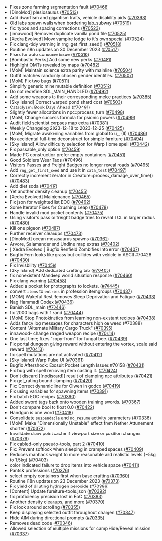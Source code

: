 * Fixes zone farming segmentation fault ([#70468](https://github.com/CleverRaven/Cataclysm-DDA/pull/70468))
* [DinoMod] plesiosaurus ([#70513](https://github.com/CleverRaven/Cataclysm-DDA/pull/70513))
* Add dwarfism and gigantism traits, vehicle disability aids ([#70393](https://github.com/CleverRaven/Cataclysm-DDA/pull/70393))
* Old labs spawn walls when bordering lab_subway ([#70519](https://github.com/CleverRaven/Cataclysm-DDA/pull/70519))
* fix: typos and spacing corrections ([#70523](https://github.com/CleverRaven/Cataclysm-DDA/pull/70523))
* [innawood] Removes duplicate vanilla pond file ([#70525](https://github.com/CleverRaven/Cataclysm-DDA/pull/70525))
* [Xedra Evolved] Move vampire lodge to it's own special ([#70524](https://github.com/CleverRaven/Cataclysm-DDA/pull/70524))
* Fix clang-tidy warning in rng_get_first_seed() ([#70518](https://github.com/CleverRaven/Cataclysm-DDA/pull/70518))
* Routine i18n updates on 30 December 2023 ([#70517](https://github.com/CleverRaven/Cataclysm-DDA/pull/70517))
* Fixes for auto consume issue ([#70516](https://github.com/CleverRaven/Cataclysm-DDA/pull/70516))
* [Bombastic Perks] Add some new perks ([#70481](https://github.com/CleverRaven/Cataclysm-DDA/pull/70481))
* Highlight OMTs revealed by maps ([#70482](https://github.com/CleverRaven/Cataclysm-DDA/pull/70482))
* [MoM] Maintain science extra parity with mainline ([#70504](https://github.com/CleverRaven/Cataclysm-DDA/pull/70504))
* Outfit matches randomly chosen gender identities. ([#70507](https://github.com/CleverRaven/Cataclysm-DDA/pull/70507))
* [MoM] Fix two bugs ([#70511](https://github.com/CleverRaven/Cataclysm-DDA/pull/70511))
* Simplify generic mine mutable definition ([#70512](https://github.com/CleverRaven/Cataclysm-DDA/pull/70512))
* Do not redefine SDL_MAIN_HANDLED ([#70492](https://github.com/CleverRaven/Cataclysm-DDA/pull/70492))
* Add some weapons to their corresponding melee practices ([#70385](https://github.com/CleverRaven/Cataclysm-DDA/pull/70385))
* [Sky Island] Correct warped pond shard cost ([#70503](https://github.com/CleverRaven/Cataclysm-DDA/pull/70503))
* Cataclysm: Book Days Ahead ([#70491](https://github.com/CleverRaven/Cataclysm-DDA/pull/70491))
* Slightly fewer allocations in npc::process_turn ([#70498](https://github.com/CleverRaven/Cataclysm-DDA/pull/70498))
* [MoM] Change success formula for psionic powers ([#70499](https://github.com/CleverRaven/Cataclysm-DDA/pull/70499))
* Audit field scientist corpses map extra ([#70381](https://github.com/CleverRaven/Cataclysm-DDA/pull/70381))
* Weekly Changelog 2023-12-18 to 2023-12-25 ([#70425](https://github.com/CleverRaven/Cataclysm-DDA/pull/70425))
* [MoM] Migrate awakening variables from global to u_, (II) ([#70486](https://github.com/CleverRaven/Cataclysm-DDA/pull/70486))
* No accidental full-time deconstruct for simple furniture ([#70494](https://github.com/CleverRaven/Cataclysm-DDA/pull/70494))
* [Sky Island] Allow difficulty selection for Warp Home spell ([#70442](https://github.com/CleverRaven/Cataclysm-DDA/pull/70442))
* Fix passable_only option ([#70459](https://github.com/CleverRaven/Cataclysm-DDA/pull/70459))
* Made PC construction prefer empty containers ([#70451](https://github.com/CleverRaven/Cataclysm-DDA/pull/70451))
* Good Soldiers Wear Tags ([#70496](https://github.com/CleverRaven/Cataclysm-DDA/pull/70496))
* Visitors Passes and Freight Badges no longer reveal roads ([#70495](https://github.com/CleverRaven/Cataclysm-DDA/pull/70495))
* Add `rng_get_first_seed` and use it in `cata_test` ([#70497](https://github.com/CleverRaven/Cataclysm-DDA/pull/70497))
* Correctly increment iterator in Creature::process_damage_over_time() ([#70483](https://github.com/CleverRaven/Cataclysm-DDA/pull/70483))
* Add diet soda ([#70417](https://github.com/CleverRaven/Cataclysm-DDA/pull/70417))
* Yet another density cleanup ([#70455](https://github.com/CleverRaven/Cataclysm-DDA/pull/70455))
* [Xedra Evolved] Maintenance ([#70465](https://github.com/CleverRaven/Cataclysm-DDA/pull/70465))
* Fix json for weighted list EOC ([#70462](https://github.com/CleverRaven/Cataclysm-DDA/pull/70462))
* Some Iterator Fixes for Crushing Leap ([#70478](https://github.com/CleverRaven/Cataclysm-DDA/pull/70478))
* Handle invalid mod pocket contents ([#70475](https://github.com/CleverRaven/Cataclysm-DDA/pull/70475))
* Using visitor's pass or freight badge tries to reveal TCL in larger radius ([#70480](https://github.com/CleverRaven/Cataclysm-DDA/pull/70480))
* Kill one pigeon ([#70487](https://github.com/CleverRaven/Cataclysm-DDA/pull/70487))
* Further receiver cleanups ([#70473](https://github.com/CleverRaven/Cataclysm-DDA/pull/70473))
* [DinoMod] ocean mosasaurus spawns ([#70362](https://github.com/CleverRaven/Cataclysm-DDA/pull/70362))
* Arvore, Salamander and Undine map extras ([#70402](https://github.com/CleverRaven/Cataclysm-DDA/pull/70402))
* [ Xedra Evolved ] Bugfix Renfield Zombifies Into error ([#70407](https://github.com/CleverRaven/Cataclysm-DDA/pull/70407))
* Bugfix Fern looks like grass but collides with vehicle in ASCII #70428 ([#70430](https://github.com/CleverRaven/Cataclysm-DDA/pull/70430))
* Fix Invisbility ([#70456](https://github.com/CleverRaven/Cataclysm-DDA/pull/70456))
* [Sky Island] Add dedicated crafting tab ([#70463](https://github.com/CleverRaven/Cataclysm-DDA/pull/70463))
* fix nonexistent Mandeep world situation response ([#70460](https://github.com/CleverRaven/Cataclysm-DDA/pull/70460))
* Fix clang warning ([#70458](https://github.com/CleverRaven/Cataclysm-DDA/pull/70458))
* Added a pocket for photographs to lockets. ([#70445](https://github.com/CleverRaven/Cataclysm-DDA/pull/70445))
* convert `items` to `entries` in profession itemgroups ([#70437](https://github.com/CleverRaven/Cataclysm-DDA/pull/70437))
* [MOM] Wakeful Rest Removes Sleep Deprivation and Fatigue ([#70433](https://github.com/CleverRaven/Cataclysm-DDA/pull/70433))
* Nag Hammadi Codex ([#70436](https://github.com/CleverRaven/Cataclysm-DDA/pull/70436))
* Banish SDL_main ([#70446](https://github.com/CleverRaven/Cataclysm-DDA/pull/70446))
* fix 2000 bags with 1 sand ([#70444](https://github.com/CleverRaven/Cataclysm-DDA/pull/70444))
* [MoM] Stop Photokinetics from learning non-existant recipes ([#70438](https://github.com/CleverRaven/Cataclysm-DDA/pull/70438))
* Adds fancy log messages for characters high on weed ([#70388](https://github.com/CleverRaven/Cataclysm-DDA/pull/70388))
* Content "Alternate Military Cargo Truck" ([#70395](https://github.com/CleverRaven/Cataclysm-DDA/pull/70395))
* innawood- change ranged weapon recipe ([#70414](https://github.com/CleverRaven/Cataclysm-DDA/pull/70414))
* One last time; fixes "copy-from" for fungal bee. ([#70439](https://github.com/CleverRaven/Cataclysm-DDA/pull/70439))
* Fix portal dungeon giving reward without entering the vortex, scale said reward ([#70413](https://github.com/CleverRaven/Cataclysm-DDA/pull/70413))
* fix spell mutations are not activated ([#70412](https://github.com/CleverRaven/Cataclysm-DDA/pull/70412))
* [Sky Island] Warp Pulse UI ([#70361](https://github.com/CleverRaven/Cataclysm-DDA/pull/70361))
* Bugfix Aftershock: Exosuit Pocket Length Issues #70158 ([#70431](https://github.com/CleverRaven/Cataclysm-DDA/pull/70431))
* Fix bug with spell removing item casting it. ([#70424](https://github.com/CleverRaven/Cataclysm-DDA/pull/70424))
* Don't discard [[nodiscard]] result of clamping npc attributes ([#70421](https://github.com/CleverRaven/Cataclysm-DDA/pull/70421))
* Fix get_rating bound clamping ([#70420](https://github.com/CleverRaven/Cataclysm-DDA/pull/70420))
* Fix: Correct dynamic line for Olwen in godco ([#70419](https://github.com/CleverRaven/Cataclysm-DDA/pull/70419))
* Fix using variables for spawning items ([#70391](https://github.com/CleverRaven/Cataclysm-DDA/pull/70391))
* Fix batch EOC recipes ([#70390](https://github.com/CleverRaven/Cataclysm-DDA/pull/70390))
* Added sword tags back onto wooden training swords. ([#70367](https://github.com/CleverRaven/Cataclysm-DDA/pull/70367))
* Don't compare bool to float 0.0 ([#70422](https://github.com/CleverRaven/Cataclysm-DDA/pull/70422))
* Handgun is one word ([#70418](https://github.com/CleverRaven/Cataclysm-DDA/pull/70418))
* Consolidate `suspendable` and `no_resume` activity parameters ([#70336](https://github.com/CleverRaven/Cataclysm-DDA/pull/70336))
* [MoM] Make "Dimensionally Unstable" effect from Nether Attunement shorter ([#70372](https://github.com/CleverRaven/Cataclysm-DDA/pull/70372))
* Invalidate draw point cache if viewport size or position changes ([#70379](https://github.com/CleverRaven/Cataclysm-DDA/pull/70379))
* Fix cabled-only pseudo-tools, part 2 ([#70410](https://github.com/CleverRaven/Cataclysm-DDA/pull/70410))
* Fix: Prevent softlock when sleeping in cramped spaces ([#70409](https://github.com/CleverRaven/Cataclysm-DDA/pull/70409))
* Reduces manhack weight to more reasonable and realistic levels (~5kg to 1.5kg) ([#70403](https://github.com/CleverRaven/Cataclysm-DDA/pull/70403))
* color indicated failure to drop items into vehicle space ([#70411](https://github.com/CleverRaven/Cataclysm-DDA/pull/70411))
* Pants& professions ([#70376](https://github.com/CleverRaven/Cataclysm-DDA/pull/70376))
* select empty containers first when base crafting ([#70360](https://github.com/CleverRaven/Cataclysm-DDA/pull/70360))
* Routine i18n updates on 23 December 2023 ([#70373](https://github.com/CleverRaven/Cataclysm-DDA/pull/70373))
* Fix yield of diluting hydrogen peroxide ([#70396](https://github.com/CleverRaven/Cataclysm-DDA/pull/70396))
* [Content] Update furniture-tools.json ([#70392](https://github.com/CleverRaven/Cataclysm-DDA/pull/70392))
* fix proficiency precision lost in EoC ([#70383](https://github.com/CleverRaven/Cataclysm-DDA/pull/70383))
* Another density cleanups, and more ([#70370](https://github.com/CleverRaven/Cataclysm-DDA/pull/70370))
* Fix look around scrolling ([#70355](https://github.com/CleverRaven/Cataclysm-DDA/pull/70355))
* Keep displaying selected outfit throughout chargen ([#70347](https://github.com/CleverRaven/Cataclysm-DDA/pull/70347))
* Hide AIM during directional prompts ([#70335](https://github.com/CleverRaven/Cataclysm-DDA/pull/70335))
* Removes dead code ([#70346](https://github.com/CleverRaven/Cataclysm-DDA/pull/70346))
* Allowed selection of multiple missions for camp Hide/Reveal mission ([#70337](https://github.com/CleverRaven/Cataclysm-DDA/pull/70337))
